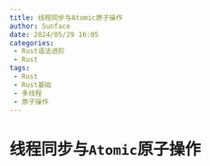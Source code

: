 ```yaml
---
title: 线程同步与Atomic原子操作
author: Sunface
date: 2024/05/29 16:05
categories:
 - Rust语法进阶
 - Rust
tags:
 - Rust
 - Rust基础
 - 多线程
 - 原子操作
---
```


# 线程同步与`Atomic`原子操作